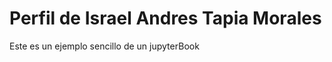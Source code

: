 Perfil de Israel Andres Tapia Morales
============================

Este es un ejemplo sencillo de un jupyterBook
